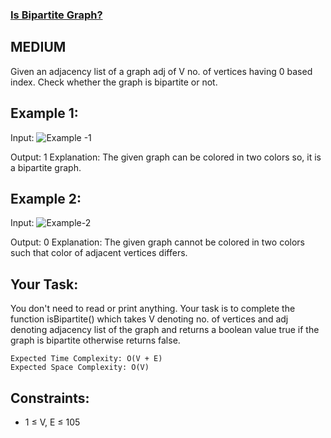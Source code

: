 ### [Is Bipartite Graph?](https://practice.geeksforgeeks.org/problems/bipartite-graph/1?utm_source=youtube&utm_medium=collab_striver_ytdescription&utm_campaign=bipartite-graph)
## MEDIUM
Given an adjacency list of a graph adj  of V no. of vertices having 0 based index. Check whether the graph is bipartite or not.
 
## Example 1:

Input: 
![Example -1](https://media.geeksforgeeks.org/img-practice/PROD/addEditProblem/700410/Web/Other/cdb283af-c52d-46df-8646-5017b45b5a13_1685086658.png)

Output: 1
Explanation: The given graph can be colored 
in two colors so, it is a bipartite graph.

## Example 2:

Input:
![Example-2](https://media.geeksforgeeks.org/img-practice/PROD/addEditProblem/700410/Web/Other/471d9abf-5d47-48ea-aa35-2dace9f5a2da_1685086659.png)

Output: 0
Explanation: The given graph cannot be colored in two colors such that color of adjacent vertices differs. 

## Your Task:
You don't need to read or print anything. Your task is to complete the function isBipartite() which takes V denoting no. of vertices and 
adj denoting adjacency list of the graph and returns a boolean value true if the graph is bipartite otherwise returns false.
 
```
Expected Time Complexity: O(V + E)
Expected Space Complexity: O(V)
```
## Constraints:
* 1 ≤ V, E ≤ 105
